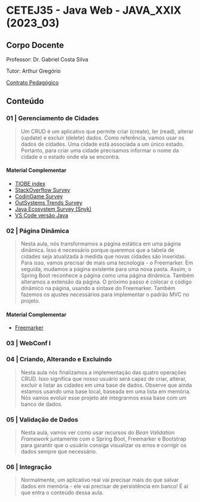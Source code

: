 # CETEJ35 - Java Web - JAVA_XXIX (2023_03)

## Corpo Docente
Professor: Dr. Gabriel Costa Silva

Tutor: Arthur Gregório

[Contrato Pedagógico](https://github.com/MarleneMoraes/utfpr-java/blob/main/web/WEB_contrato-pedagogico.md)

## Conteúdo
### 01 | Gerenciamento de Cidades

> Um CRUD é um aplicativo que permite criar (create), ler (read), alterar (update) e excluir (delete) dados. Como referência, vamos usar os dados de cidades. Uma cidade está associada a um único estado. Portanto, para criar uma cidade precisamos informar o nome da cidade e o estado onde ela se encontra.

#### Material Complementar
- [TIOBE index](https://www.tiobe.com/tiobe-index/)
- [StackOverflow Survey](https://insights.stackoverflow.com/survey/2020/)
- [CodinGame Survey](https://www.codingame.com/work/codingame-developer-survey-2021/)
- [OutSystems Trends Survey](https://www.outsystems.com/1/state-app-development-trends/)
- [Java Ecosystem Survey (Snyk)](https://snyk.io/pt-BR/blog/jvm-ecosystem-report-2020/)
- [VS Code versão Java](https://code.visualstudio.com/docs/languages/java/)

### 02 | Página Dinâmica

> Nesta aula, nós transformamos a página estática em uma página dinâmica. Isso é necessário porque queremos que a tabela de cidades seja atualizada à medida que novas cidades são inseridas. Para isso, vamos precisar de mais uma tecnologia - o Freemarker. Em seguida, mudamos a página existente para uma nova pasta. Assim, o Spring Boot reconhece a página como uma página dinâmica. Também alteramos a extensão da página. O próximo passo é colocar o código dinâmico na página, usando a sintaxe do Freemarker. Também fazemos os ajustes necessários para implementar o padrão MVC no projeto.

#### Material Complementar
- [Freemarker](https://freemarker.apache.org/)

### 03 | WebConf I

### 04 | Criando, Alterando e Excluindo

> Nesta aula nós finalizamos a implementação das quatro operações CRUD. Isso significa que nosso usuário será capaz de criar, alterar, excluir e listar as cidades em uma base de dados. Observe que ainda estamos usando uma base local, baseada em uma lista em memória. Nós vamos evoluir esse projeto até integrarmos essa base com um banco de dados.

### 05 | Validação de Dados

> Nesta aula, vamos ver como usar recursos do *Bean Validation Framework* juntamente com o Spring Boot, Freemarker e Bootstrap para garantir que o usuário consiga visualizar os erros e corrigir os dados sempre que necessário.

### 06 | Integração

> Normalmente, um aplicativo real vai precisar mais do que salvar dados em memória - ele vai precisar de persistência em banco! É aí que entra o conteúdo dessa aula.